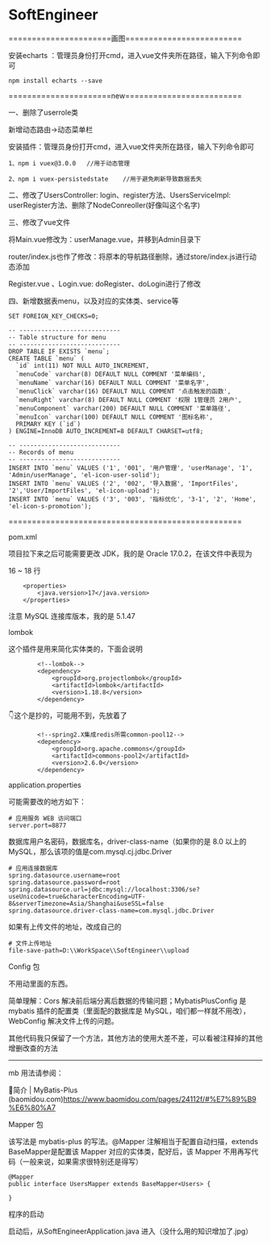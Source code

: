 # SoftEngineer
======================画图=========================

安装echarts  ：管理员身份打开cmd，进入vue文件夹所在路径，输入下列命令即可

```
npm install echarts --save
```

======================new=========================

一、删除了userrole类

新增动态路由->动态菜单栏

安装插件：管理员身份打开cmd，进入vue文件夹所在路径，输入下列命令即可

```
1、npm i vuex@3.0.0   //用于动态管理

2、npm i vuex-persistedstate    //用于避免刷新导致数据丢失
```

二、修改了UsersController: login、register方法、UsersServiceImpl: userRegister方法、删除了NodeConreoller(好像叫这个名字)



三、修改了vue文件

将Main.vue修改为：userManage.vue，并移到Admin目录下

router/index.js也作了修改：将原本的导航路径删除，通过store/index.js进行动态添加

Register.vue 、Login.vue: doRegister、doLogin进行了修改



四、新增数据表menu，以及对应的实体类、service等

```
SET FOREIGN_KEY_CHECKS=0;

-- ----------------------------
-- Table structure for menu
-- ----------------------------
DROP TABLE IF EXISTS `menu`;
CREATE TABLE `menu` (
  `id` int(11) NOT NULL AUTO_INCREMENT,
  `menuCode` varchar(8) DEFAULT NULL COMMENT '菜单编码',
  `menuName` varchar(16) DEFAULT NULL COMMENT '菜单名字',
  `menuClick` varchar(16) DEFAULT NULL COMMENT '点击触发的函数',
  `menuRight` varchar(8) DEFAULT NULL COMMENT '权限 1管理员 2用户',
  `menuComponent` varchar(200) DEFAULT NULL COMMENT '菜单路径',
  `menuIcon` varchar(100) DEFAULT NULL COMMENT '图标名称',
  PRIMARY KEY (`id`)
) ENGINE=InnoDB AUTO_INCREMENT=8 DEFAULT CHARSET=utf8;

-- ----------------------------
-- Records of menu
-- ----------------------------
INSERT INTO `menu` VALUES ('1', '001', '用户管理', 'userManage', '1', 'Admin/userManage', 'el-icon-user-solid');
INSERT INTO `menu` VALUES ('2', '002', '导入数据', 'ImportFiles', '2','User/ImportFiles', 'el-icon-upload');
INSERT INTO `menu` VALUES ('3', '003', '指标优化', '3-1', '2', 'Home', 'el-icon-s-promotion');
```



==================================================

pom.xml

项目拉下来之后可能需要更改 JDK，我的是 Oracle 17.0.2，在该文件中表现为

16 ~ 18 行

        <properties>
            <java.version>17</java.version>
        </properties>



注意 MySQL 连接库版本，我的是 5.1.47

lombok

这个插件是用来简化实体类的，下面会说明

            <!--lombok-->
            <dependency>
                <groupId>org.projectlombok</groupId>
                <artifactId>lombok</artifactId>
                <version>1.18.8</version>
            </dependency>



👇这个是抄的，可能用不到，先放着了

            <!--spring2.X集成redis所需common-pool12-->
            <dependency>
                <groupId>org.apache.commons</groupId>
                <artifactId>commons-pool2</artifactId>
                <version>2.6.0</version>
            </dependency>

application.properties

可能需要改的地方如下：

    # 应用服务 WEB 访问端口
    server.port=8877



数据库用户名密码，数据库名，driver-class-name（如果你的是 8.0 以上的 MySQL，那么该项的值是com.mysql.cj.jdbc.Driver

    # 应用连接数据库
    spring.datasource.username=root
    spring.datasource.password=root
    spring.datasource.url=jdbc:mysql://localhost:3306/se?useUnicode=true&characterEncoding=UTF-8&serverTimezone=Asia/Shanghai&useSSL=false
    spring.datasource.driver-class-name=com.mysql.jdbc.Driver

如果有上传文件的地址，改成自己的

    # 文件上传地址
    file-save-path=D:\\WorkSpace\\SoftEngineer\\upload

Config 包

不用动里面的东西。

简单理解：Cors 解决前后端分离后数据的传输问题；MybatisPlusConfig 是 mybatis 插件的配置类（里面配的数据库是 MySQL，咱们都一样就不用改），WebConfig 解决文件上传的问题。

其他代码我只保留了一个方法，其他方法的使用大差不差，可以看被注释掉的其他增删改查的方法

---

mb 用法请参阅：

:link:简介 | MyBatis-Plus (baomidou.com)https://www.baomidou.com/pages/24112f/#%E7%89%B9%E6%80%A7

Mapper 包

该写法是 mybatis-plus 的写法。@Mapper 注解相当于配置自动扫描，extends BaseMapper<Users>是配置该 Mapper 对应的实体类，配好后，该 Mapper 不用再写代码（一般来说，如果需求很特别还是得写）

    @Mapper
    public interface UsersMapper extends BaseMapper<Users> {
    
    }



程序的启动

启动后，从SoftEngineerApplication.java 进入（没什么用的知识增加了.jpg）

